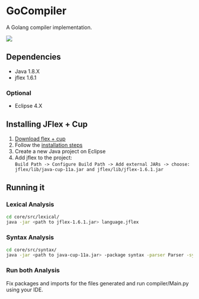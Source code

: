 # GoCompiler

A Golang compiler implementation.

![](https://www.devteam.space/blog/wp-content/uploads/2017/03/gopher_head-min.png)

## Dependencies

* Java 1.8.X
* jflex 1.6.1

### Optional

* Eclipse 4.X

## Installing JFlex + Cup

1. [Download flex + cup](http://jflex.de/download.html)
2. Follow the [installation steps](http://jflex.de/installing.html)
3. Create a new Java project on Eclipse
4. Add jflex to the project:  
`Build Path -> Configure Build Path -> Add external JARs -> choose: jflex/lib/java-cup-11a.jar and jflex/lib/jflex-1.6.1.jar`

## Running it

### Lexical Analysis

```bash
cd core/src/lexical/
java -jar <path to jflex-1.6.1.jar> language.jflex
```

### Syntax Analysis

```bash
cd core/src/syntax/
java -jar <path to java-cup-11a.jar> -package syntax -parser Parser -symbols Sym -interface Parser.cup
```

### Run both Analysis

Fix packages and imports for the files generated and run compiler/Main.py using your IDE.

